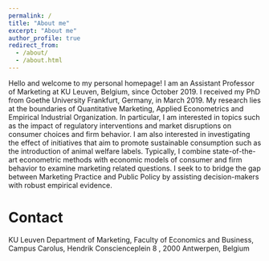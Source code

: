 ```yaml
---
permalink: /
title: "About me"
excerpt: "About me"
author_profile: true
redirect_from: 
  - /about/
  - /about.html
---
```


Hello and welcome to my personal homepage! I am an Assistant Professor of Marketing at KU Leuven, Belgium, since October 2019. I received my PhD from Goethe University Frankfurt, Germany, in March 2019. My research lies at the boundaries of Quantitative Marketing, Applied Econometrics and Empirical Industrial Organization.  In particular, I am interested in topics such as the impact of regulatory interventions and market disruptions on consumer choices and firm behavior. I am also interested in investigating the effect of initiatives that aim to promote sustainable consumption such as the introduction of animal welfare labels. Typically, I combine state-of-the-art econometric methods with economic models of consumer and firm behavior to examine marketing related questions.  I seek to to bridge the gap between Marketing Practice and Public Policy by assisting decision-makers with robust empirical evidence.




Contact
======

KU Leuven
Department of Marketing, Faculty of Economics and Business,
Campus Carolus,
Hendrik Conscienceplein 8 ,
2000 Antwerpen,
Belgium


